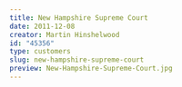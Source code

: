 ```yaml
---
title: New Hampshire Supreme Court
date: 2011-12-08
creator: Martin Hinshelwood
id: "45356"
type: customers
slug: new-hampshire-supreme-court
preview: New-Hampshire-Supreme-Court.jpg
---
```

